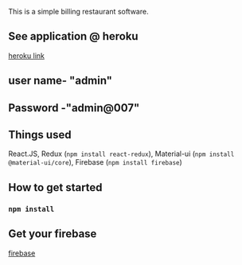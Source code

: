 This is a simple billing restaurant software.

## See application @ heroku
  [heroku link](https://minerestaurant.herokuapp.com/)
  ## user name- "admin"
  ## Password -"admin@007"
## Things used

React.JS,
Redux (`npm install react-redux`),
Material-ui (`npm install @material-ui/core`),
Firebase (`npm install firebase`)

## How to get started

### `npm install`

## Get your firebase
[firebase](https://firebase.google.com/)

